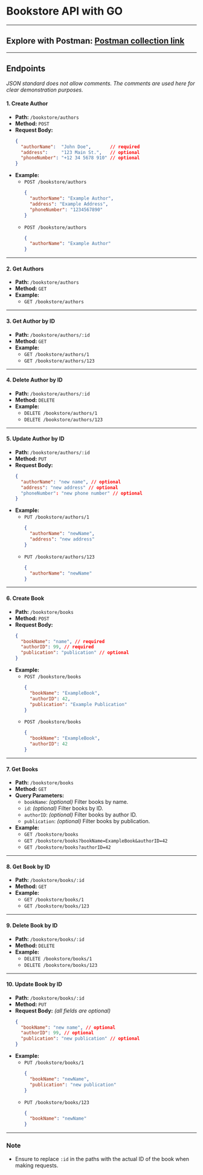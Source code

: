# Bookstore API with GO
***
## Explore with Postman: [Postman collection link](https://github.com/jahangir1x/book-crud/blob/main/postman_collection/book-crud.postman_collection.json)
***
## Endpoints
*JSON standard does not allow comments. The comments are used here for clear demonstration purposes.*
#### 1. Create Author
- **Path:** `/bookstore/authors`
- **Method:** `POST`
- **Request Body:**
  ```json
  {
    "authorName":  "John Doe",       // required
    "address":     "123 Main St.",   // optional
    "phoneNumber": "+12 34 5678 910" // optional
  }
  ```
- **Example:**
    - `POST /bookstore/authors`
      ```json
      {
        "authorName": "Example Author",
        "address": "Example Address",
        "phoneNumber": "1234567890"
      }
      ```
    - `POST /bookstore/authors`
      ```json
      {
        "authorName": "Example Author"
      }
      ```
***
#### 2. Get Authors

- **Path:** `/bookstore/authors`
- **Method:** `GET`
- **Example:**
    - `GET /bookstore/authors`
***
#### 3. Get Author by ID
- **Path:** `/bookstore/authors/:id`
- **Method:** `GET`
- **Example:**
    - `GET /bookstore/authors/1`
    - `GET /bookstore/authors/123`
***
#### 4. Delete Author by ID
- **Path:** `/bookstore/authors/:id`
- **Method:** `DELETE`
- **Example:**
    - `DELETE /bookstore/authors/1`
    - `DELETE /bookstore/authors/123`
***
#### 5. Update Author by ID
- **Path:** `/bookstore/authors/:id`
- **Method:** `PUT`
- **Request Body:**
  ```json
  {
    "authorName": "new name", // optional
    "address": "new address" // optional
    "phoneNumber": "new phone number" // optional
  }
  ```
- **Example:**
    - `PUT /bookstore/authors/1`
      ```json
      {
        "authorName": "newName",
        "address": "new address"
      }
      ```
    - `PUT /bookstore/authors/123`
      ```json
      {
        "authorName": "newName"
      }
      ```
***
#### 6. Create Book
- **Path:** `/bookstore/books`
- **Method:** `POST`
- **Request Body:**
  ```json
  {
    "bookName": "name", // required
    "authorID": 99, // required
    "publication": "publication" // optional
  }
  ```
- **Example:**
    - `POST /bookstore/books`
      ```json
      {
        "bookName": "ExampleBook",
        "authorID": 42,
        "publication": "Example Publication"
      }
      ```
    - `POST /bookstore/books`
      ```json
      {
        "bookName": "ExampleBook",
        "authorID": 42
      }
      ```
***
#### 7. Get Books

- **Path:** `/bookstore/books`
- **Method:** `GET`
- **Query Parameters:**
    - `bookName`: *(optional)* Filter books by name.
    - `id`: *(optional)* Filter books by ID.
    - `authorID`: *(optional)* Filter books by author ID.
    - `publication`: *(optional)* Filter books by publication.
- **Example:**
    - `GET /bookstore/books`
    - `GET /bookstore/books?bookName=ExampleBook&authorID=42`
    - `GET /bookstore/books?authorID=42`
***
#### 8. Get Book by ID

- **Path:** `/bookstore/books/:id`
- **Method:** `GET`
- **Example:**
    - `GET /bookstore/books/1`
    - `GET /bookstore/books/123`
***
#### 9. Delete Book by ID

- **Path:** `/bookstore/books/:id`
- **Method:** `DELETE`
- **Example:**
    - `DELETE /bookstore/books/1`
    - `DELETE /bookstore/books/123`
***
#### 10. Update Book by ID

- **Path:** `/bookstore/books/:id`
- **Method:** `PUT`
- **Request Body:** *(all fields are optional)*
  ```json
  {
    "bookName": "new name", // optional
    "authorID": 99, // optional
    "publication": "new publication" // optional
  }
  ```
- **Example:**
    - `PUT /bookstore/books/1`
      ```json
      {
        "bookName": "newName",
        "publication": "new publication"
      }
      ```
    - `PUT /bookstore/books/123`
      ```json
      {
        "bookName": "newName"
      }
      ```
***

### Note

- Ensure to replace `:id` in the paths with the actual ID of the book when making requests.